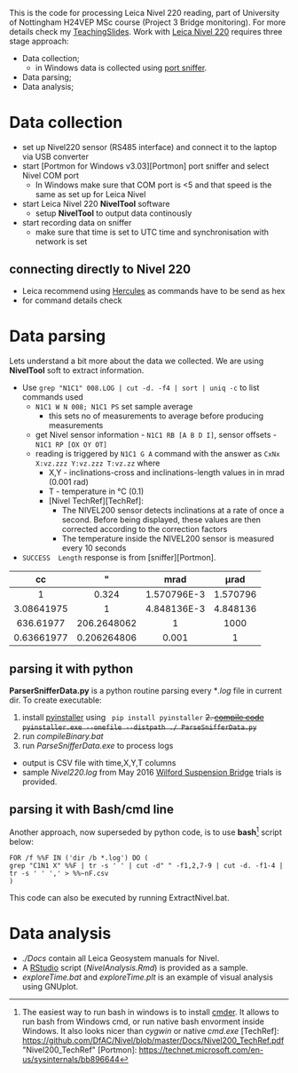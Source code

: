 
This is the code for processing Leica Nivel 220 reading, part of University of Nottingham H24VEP MSc course (Project 3 Bridge monitoring). For more details check my [TeachingSlides](https://github.com/DfAC/TeachingSlides/tree/master/H24VEP_Bridge).
Work with [Leica Nivel 220](http://leica-geosystems.com/products/levels/leica-nivel210_220) requires three stage approach:

* Data collection;
  * in Windows data is collected using [port sniffer](https://technet.microsoft.com/en-us/sysinternals/bb896644).
* Data parsing;
* Data analysis;


# Data collection

* set up  Nivel220 sensor (RS485 interface) and connect it to the laptop via USB converter
* start [Portmon for Windows v3.03][Portmon] port sniffer and select Nivel COM port
  * In Windows make sure that COM port is <5 and that speed is the same as set up for Leica Nivel
* start Leica Nivel 220 **NivelTool** software
  * setup **NivelTool** to output data continously
* start recording data on sniffer
  * make sure that time is set to UTC time and synchronisation with network is set

## connecting directly to Nivel 220

* Leica recommend using [Hercules](http://www.hw-group.com/products/hercules/index_en.html) as commands have to be send as hex
* for command details check

# Data parsing

Lets understand a bit more about the data we collected. We are using **NivelTool** soft to extract information.

* Use `grep "N1C1" 008.LOG | cut -d. -f4 | sort | uniq -c` to list commands used
  * `N1C1 W N 008; N1C1 PS` set sample average
    * this sets no of measurements to average before producing measurements
  * get Nivel sensor information - `N1C1 RB [A B D I]`, sensor offsets - `N1C1 RP [OX OY OT]`
  * reading is triggered by `N1C1 G A` command with the answer as `CxNx X:vz.zzz Y:vz.zzz T:vz.zz` where
    * X,Y - inclinations-cross and inclinations-length values in in mrad (0.001 rad)
    * T - temperature in °C (0.1)
    * [Nivel TechRef][TechRef]:
      * The NIVEL200 sensor detects inclinations at a rate of once a second. Before being displayed, these values are then corrected according to the correction factors
      * The temperature inside the NIVEL200 sensor is measured every 10 seconds
* `SUCCESS  Length` response is from [sniffer][Portmon].

cc | " | mrad | μrad
:-: |:-:| :-:  | :-:
1 | 0.324 | 1.570796E-3 | 1.570796
3.08641975 | 1 | 4.848136E-3 | 4.848136
636.61977 | 206.2648062 | 1 | 1000
0.63661977 | 0.206264806 | 0.001 | 1


## parsing it with python

**ParserSnifferData.py** is a python routine parsing every **.log* file in current dir. To create executable:

1. install [pyinstaller](https://github.com/pyinstaller/pyinstaller/) using ` pip install pyinstaller`
<s>2. [compile code](http://pyinstaller.readthedocs.io/en/latest/usage.html) `pyinstaller.exe --onefile --distpath ./ ParseSnifferData.py`</s>
4. run *compileBinary.bat*
3. run *ParseSnifferData.exe* to process logs
  * output is CSV file with time,X,Y,T columns 
  * sample *Nivel220.log* from May 2016 [Wilford Suspension Bridge](https://en.wikipedia.org/wiki/Wilford_Suspension_Bridge) trials is provided.


## parsing it with Bash/cmd line

Another approach, now superseded by python code, is to use **bash**[^1] script below:

```
FOR /f %%F IN ('dir /b *.log') DO (
grep "C1N1 X" %%F | tr -s ' ' | cut -d" " -f1,2,7-9 | cut -d. -f1-4 | tr -s ' ' ',' > %%~nF.csv
)
```
This code can also be executed by running ExtractNivel.bat.




# Data analysis

* *./Docs* contain all Leica Geosystem manuals for Nivel.
* A [RStudio](https://www.rstudio.com/) script (*NivelAnalysis.Rmd*) is provided as a sample.
* *exploreTime.bat* and *exploreTime.plt* is an example of visual analysis using GNUplot.



[^1]: The easiest way to run bash in windows is to install [cmder](http://cmder.net/). It allows to run bash from Windows cmd, or run native bash envorment inside Windows. It also looks nicer than *cygwin* or native *cmd.exe*
[TechRef]: https://github.com/DfAC/Nivel/blob/master/Docs/Nivel200_TechRef.pdf "Nivel200_TechRef"
[Portmon]: https://technet.microsoft.com/en-us/sysinternals/bb896644
